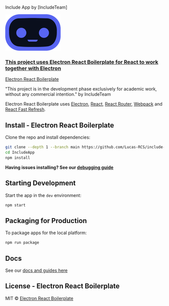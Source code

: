 Include App by [IncludeTeam]
<br>

![Mascot IncludeApp](assets/mascot_icon.png)
<br>
<a href="https://electron-react-boilerplate.js.org"><h3>This project uses <b>Electron React Boilerplate</b>
for React to work together with Electron</h3></a>

[Electron React Boilerplate](https://electron-react-boilerplate.js.org)

<p>"This project is in the development phase exclusively for academic work, without any commercial intention." by IncludeTeam</p>

<p>
  Electron React Boilerplate uses <a href="https://electron.atom.io/">Electron</a>, <a href="https://facebook.github.io/react/">React</a>, <a href="https://github.com/reactjs/react-router">React Router</a>, <a href="https://webpack.js.org/">Webpack</a> and <a href="https://www.npmjs.com/package/react-refresh">React Fast Refresh</a>.
</p>

## Install - Electron React Boilerplate

Clone the repo and install dependencies:

```bash
git clone --depth 1 --branch main https://github.com/Lucas-RCS/include-frontend.git IncludeApp
cd IncludeApp
npm install
```

**Having issues installing? See our [debugging guide](https://github.com/electron-react-boilerplate/electron-react-boilerplate/issues/400)**

## Starting Development

Start the app in the `dev` environment:

```bash
npm start
```

## Packaging for Production

To package apps for the local platform:

```bash
npm run package
```

## Docs

See our [docs and guides here](https://electron-react-boilerplate.js.org/docs/installation)

## License - Electron React Boilerplate 

MIT © [Electron React Boilerplate](https://github.com/electron-react-boilerplate)

[github-actions-status]: https://github.com/electron-react-boilerplate/electron-react-boilerplate/workflows/Test/badge.svg
[github-actions-url]: https://github.com/electron-react-boilerplate/electron-react-boilerplate/actions
[github-tag-image]: https://img.shields.io/github/tag/electron-react-boilerplate/electron-react-boilerplate.svg?label=version
[github-tag-url]: https://github.com/electron-react-boilerplate/electron-react-boilerplate/releases/latest
[stackoverflow-img]: https://img.shields.io/badge/stackoverflow-electron_react_boilerplate-blue.svg
[stackoverflow-url]: https://stackoverflow.com/questions/tagged/electron-react-boilerplate
